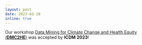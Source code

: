 ```yaml
---
layout: post
date: 2023-03-18
inline: true
---
```


Our workshop [Data Mining for Climate Change and Health Equity (**DMC2HE**)]([https://sites.google.com/view/dmc2he/home]([https://sites.google.com/view/icdmdmc2he/home](https://sites.google.com/view/icdmdmc2he/home))) was accepted by **ICDM 2023**!
